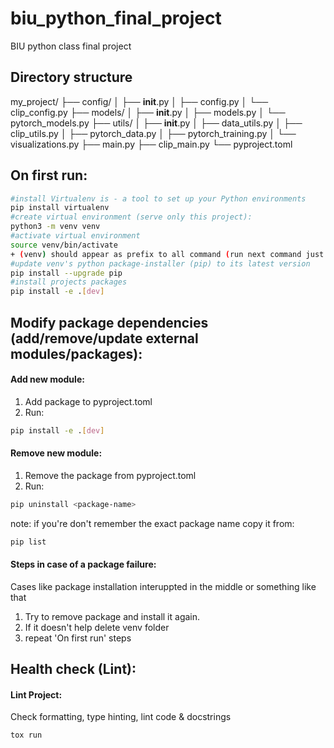 # biu_python_final_project
BIU python class final project

## Directory structure

my_project/
  ├── config/
  │   ├── __init__.py
  │   ├── config.py
  │   └── clip_config.py
  ├── models/
  │   ├── __init__.py
  │   ├── models.py
  │   └── pytorch_models.py
  ├── utils/
  │   ├── __init__.py
  │   ├── data_utils.py
  │   ├── clip_utils.py
  │   ├── pytorch_data.py
  │   ├── pytorch_training.py
  │   └── visualizations.py
  ├── main.py
  ├── clip_main.py
  └── pyproject.toml

## On first run:
```bash 
#install Virtualenv is - a tool to set up your Python environments
pip install virtualenv
#create virtual environment (serve only this project):
python3 -m venv venv
#activate virtual environment
source venv/bin/activate
+ (venv) should appear as prefix to all command (run next command just after activating venv)
#update venv's python package-installer (pip) to its latest version
pip install --upgrade pip
#install projects packages
pip install -e .[dev]     
``` 

## Modify package dependencies (add/remove/update external modules/packages):
#### Add new module:
1. Add package to pyproject.toml
2. Run:
```bash 
pip install -e .[dev]
``` 

#### Remove new module:
1. Remove the package from pyproject.toml
2. Run:
```bash 
pip uninstall <package-name>
```
note: if you're don't remember the exact package name copy it from: 
```bash
pip list
```

#### Steps in case of a package failure:
Cases like package installation interuppted in the middle or something like that
1. Try to remove package and install it again.
2. If it doesn't help delete venv folder 
3. repeat 'On first run' steps


## Health check (Lint):
#### Lint Project:
Check formatting, type hinting, lint code & docstrings
```bash
tox run
```